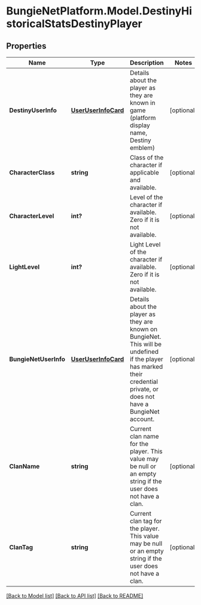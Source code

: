 # BungieNetPlatform.Model.DestinyHistoricalStatsDestinyPlayer
## Properties

Name | Type | Description | Notes
------------ | ------------- | ------------- | -------------
**DestinyUserInfo** | [**UserUserInfoCard**](UserUserInfoCard.md) | Details about the player as they are known in game (platform display name, Destiny emblem) | [optional] 
**CharacterClass** | **string** | Class of the character if applicable and available. | [optional] 
**CharacterLevel** | **int?** | Level of the character if available. Zero if it is not available. | [optional] 
**LightLevel** | **int?** | Light Level of the character if available. Zero if it is not available. | [optional] 
**BungieNetUserInfo** | [**UserUserInfoCard**](UserUserInfoCard.md) | Details about the player as they are known on BungieNet. This will be undefined if the player has marked their credential private, or does not have a BungieNet account. | [optional] 
**ClanName** | **string** | Current clan name for the player. This value may be null or an empty string if the user does not have a clan. | [optional] 
**ClanTag** | **string** | Current clan tag for the player. This value may be null or an empty string if the user does not have a clan. | [optional] 

[[Back to Model list]](../README.md#documentation-for-models) [[Back to API list]](../README.md#documentation-for-api-endpoints) [[Back to README]](../README.md)

